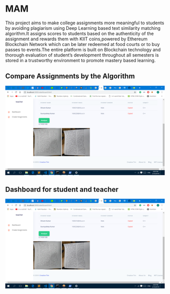 # MAM
This project aims to make college assignments more meaningful to students by avoiding plagiarism using Deep Learning based text similarity matching algorithm.It assigns scores to students based on the authenticity of the assignment and rewards them with KIIT coins,powered by Ethereum Blockchain Network which can be later redeemed at food courts or to buy passes to events.The entire platform is built on Blockchain  technology and thorough evaluation of student’s development throughout all semesters is stored in a trustworthy environment to promote mastery based learning.

## Compare Assignments by the Algorithm
![Dashboard](https://github.com/SoumyadeepJana/MAM-1/blob/master/Picture1.png)
## Dashboard for student and teacher
![Dashboard](https://github.com/SoumyadeepJana/MAM-1/blob/master/Picture1.png)
